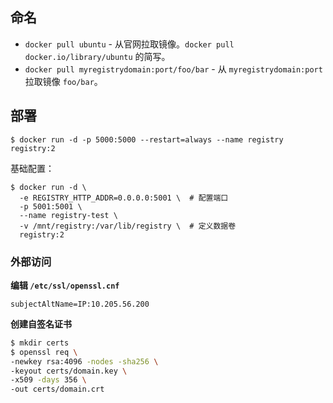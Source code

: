 ## 命名
- `docker pull ubuntu` - 从官网拉取镜像。`docker pull docker.io/library/ubuntu` 的简写。  
- `docker pull myregistrydomain:port/foo/bar` - 从 `myregistrydomain:port` 拉取镜像 `foo/bar`。  

## 部署
```
$ docker run -d -p 5000:5000 --restart=always --name registry registry:2
```

基础配置：  
```
$ docker run -d \
  -e REGISTRY_HTTP_ADDR=0.0.0.0:5001 \  # 配置端口
  -p 5001:5001 \
  --name registry-test \
  -v /mnt/registry:/var/lib/registry \  # 定义数据卷
  registry:2
```

### 外部访问
**编辑 `/etc/ssl/openssl.cnf`**  
```
subjectAltName=IP:10.205.56.200
```
**创建自签名证书**  
```sh
$ mkdir certs
$ openssl req \
-newkey rsa:4096 -nodes -sha256 \
-keyout certs/domain.key \
-x509 -days 356 \
-out certs/domain.crt
```
